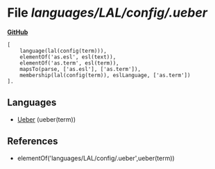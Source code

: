 # File _languages/LAL/config/.ueber_
**[GitHub](https://github.com/softlang/yas/blob/master/languages/LAL/config/.ueber)**
```
[
    language(lal(config(term))),
    elementOf('as.esl', esl(text)),
    elementOf('as.term', esl(term)),
    mapsTo(parse, ['as.esl'], ['as.term']),
    membership(lal(config(term)), eslLanguage, ['as.term'])
].
```

## Languages
* [Ueber](../languages/Ueber.md) (ueber(term))

## References
* elementOf('languages/LAL/config/.ueber',ueber(term))
